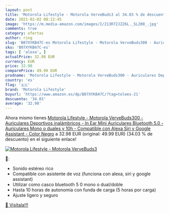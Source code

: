 ```yaml
---
layout: post
title: 'Motorola Lifestyle - Motorola VerveBuds3 al 34.03 % de descuento'
date: 2021-02-02 08:12:45
image: 'https://m.media-amazon.com/images/I/213R72JZ26L._SL200_.jpg'
comments: true
category: ofertas
author: ring
slug: 'B07XYKB47C-es Motorola Lifestyle - Motorola VerveBuds300 - Auriculares...'
sku: 'B07XYKB47C-es'
tags: [ 'alexa', ]
actualPrice: 32.98 EUR
currency: EUR
price: 32.98
comparePrice: 49.99 EUR
prodname: 'Motorola Lifestyle - Motorola VerveBuds300 - Auriculares Deportivos inalámbricos - In Ear Mini Auriculares Bluetooth 5.0 - Auriculares Mono o duales y 10h - Compatible con Alexa  Siri y Google Assistant - Color Negro'
country: 'es'
flag: '🇪🇸'
brand: 'Motorola Lifestyle'
buyurl: 'https://www.amazon.es/dp/B07XYKB47C/?tag=tolees-21'
descuento: '34.03'
average: '32.98'
---
```


Ahora mismo tienes [Motorola Lifestyle - Motorola VerveBuds300 - Auriculares Deportivos inalámbricos - In Ear Mini Auriculares Bluetooth 5.0 - Auriculares Mono o duales y 10h - Compatible con Alexa  Siri y Google Assistant - Color Negro](https://www.amazon.es/dp/B07XYKB47C/?tag=tolees-21) a 32.98 EUR (original: 49.99 EUR) (34.03 %  de descuento) en el siguiente enlace!

[![Motorola Lifestyle - Motorola VerveBuds3](https://m.media-amazon.com/images/I/213R72JZ26L._SL200_.jpg)](https://www.amazon.es/dp/B07XYKB47C/?tag=tolees-21)

🔎:

- Sonido estéreo rico
- Compatible con asistente de voz (funciona con alexa, siri y google assistant)
- Utilizar como casco bluetooth 5 0 mono o dual/doble
- Hasta 10 horas de autonomía con funda de carga (5 horas por carga)
- Ajuste ligero y seguro

[🛒 Visítala!!!](https://www.amazon.es/dp/B07XYKB47C/?tag=tolees-21)
